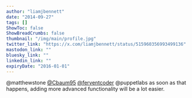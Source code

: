 ```yaml
---
author: "liamjbennett"
date: "2014-09-27"
tags: []
ShowToc: false
ShowBreadCrumbs: false
thumbnail: "/img/main/profile.jpg"
twitter_link: "https://x.com/liamjbennett/status/515960356993499136"
mastodon_link: ""
bluesky_link: ""
linkedin_link: ""
expiryDate: "2016-01-01"
---
```


@matthewstone [@Cbaum95](https://x.com/Cbaum95) [@ferventcoder](https://x.com/ferventcoder) @puppetlabs as soon as that happens, adding more advanced functionality will be a lot easier.

